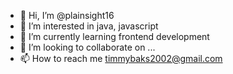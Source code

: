 - 👋 Hi, I’m @plainsight16
- 👀 I’m interested in java, javascript
- 🌱 I’m currently learning frontend development
- 💞️ I’m looking to collaborate on ...
- 📫 How to reach me timmybaks2002@gmail.com

<!---
plainsight16/plainsight16 is a ✨ special ✨ repository because its `README.md` (this file) appears on your GitHub profile.
You can click the Preview link to take a look at your changes.
--->
